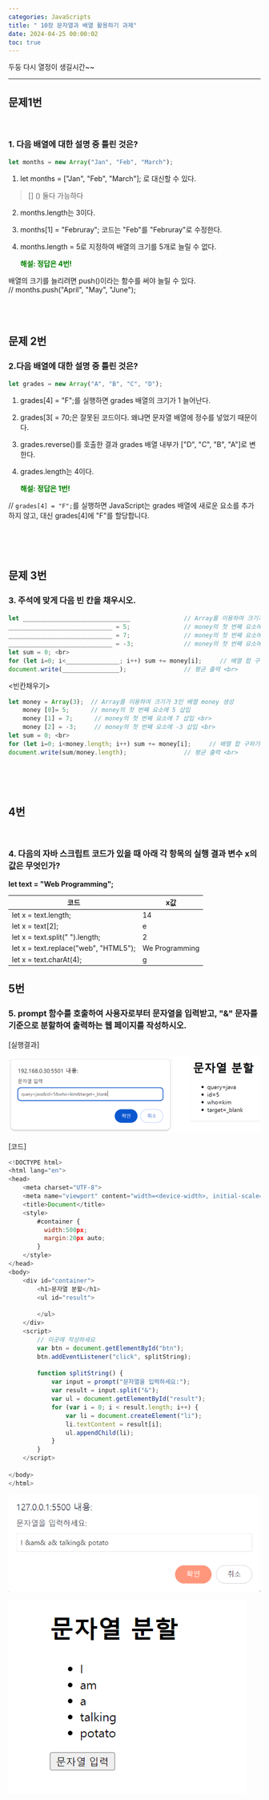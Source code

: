 ```yaml
---
categories: JavaScripts
title: " 10장 문자열과 배열 활용하기 과제"
date: 2024-04-25 00:00:02
toc: true
---
```


두둥 다시 열정이 생길시간~~

---

## 문제1번
<br>

###  1. 다음 배열에 대한 설명 중 틀린 것은?

```js
let months = new Array("Jan", "Feb", "March");
```

1) let months = ["Jan", "Feb", "March"]; 로 대신할 수 있다. <br>
> [] () 둘다 가능하다

2) months.length는 3이다.

3) months[1] = "Februray"; 코드는 "Feb"를 "Februray"로 수정한다.

4) months.length = 5로 지정하여 배열의 크기를 5개로 늘릴 수 없다.

    <span style="color:green"> **해설: 정답은 4번!** </span>

배열의 크기를 늘리려면 push()이라는 함수를 써야 늘릴 수 있다. <br>
 // months.push("April", "May", "June");

<br>
<br>

## 문제 2번

### 2.다음 배열에 대한 설명 중 틀린 것은?
```js
let grades = new Array("A", "B", "C", "D");
```

1) grades[4] = "F";를 실행하면 grades 배열의 크기가 1 늘어난다. <br>

2) grades[3[ = 70;은 잘못된 코드이다. 왜냐면 문자열 배열에 정수를 넣었기 때문이다. <br>

3) grades.reverse()를 호출한 결과 grades 배열 내부가 ["D", "C", "B", "A"]로 변한다. <br>

4) grades.length는 4이다.<br>

    <span style="color:green"> **해설: 정답은 1번!** </span>


 // `grades[4] = "F";`를 실행하면 JavaScript는 grades 배열에 새로운 요소를 추가하지 않고, 대신 grades[4]에 "F"를 할당합니다.


<br>
<br>
<br>


## 문제 3번

### 3. 주석에 맞게 다음 빈 칸을 채우시오.
```js
let ______________________________               // Array를 이용하여 크기가 3인 배열 money 생성 <br>
_____________________________ = 5;               // money의 첫 번째 요소에 5 삽입 <br>
_____________________________ = 7;               // money의 첫 번째 요소에 7 삽입 <br>
_____________________________ = -3;              // money의 첫 번째 요소에 -3 삽입 <br>
let sum = 0; <br>
for (let i=0; i<_______________; i++) sum += money[i];     // 배열 합 구하기<br>
document.write(________________);                // 평균 출력 <br>
```
<빈칸채우기>
```js
let money = Array(3);  // Array를 이용하여 크기가 3인 배열 money 생성 
    money [0]= 5;      // money의 첫 번째 요소에 5 삽입 
    money [1] = 7;      // money의 첫 번째 요소에 7 삽입 <br>
    money [2] = -3;     // money의 첫 번째 요소에 -3 삽입 <br>
let sum = 0; <br>
for (let i=0; i<money.length; i++) sum += money[i];     // 배열 합 구하기<br>
document.write(sum/money.length);                // 평균 출력 <br>
```
<br>
<br>
<br>

## 4번
<br>

### 4. 다음의 자바 스크립트 코드가 있을 때 아래 각 항목의 실행 결과 변수 x의 값은 무엇인가?

**let text = "Web Programming";**

| 코드 | x값 |
| ---------- | ---------- |
|let x  = text.length;       | 14 |
|let x = text[2];          | e |
| let x = text.split(" ").length;  | 2 |  
|let x = text.replace("web", "HTML5");  | We Programming |
|let x = text.charAt(4);   | g |

## 5번

### 5. prompt 함수를 호출하여 사용자로부터 문자열을 입력받고, "&" 문자를 기준으로 분할하여 출력하는 웹 페이지를 작성하시오.

[실행결과]

![test1](https://github.com/leejieun9/leejieun9.github.io/blob/master/docs/assets/images/10-2.PNG?raw=true)


[코드]
```js
<!DOCTYPE html>
<html lang="en">
<head>
    <meta charset="UTF-8">
    <meta name="viewport" content="width=<device-width>, initial-scale=1.0">
    <title>Document</title>
    <style>
        #container {
          width:500px;
          margin:20px auto;
        }
    </style>
</head>
<body>
    <div id="container">
        <h1>문자열 분할</h1>
        <ul id="result">

        </ul>
    </div>
    <script>
        // 이곳에 작성하세요
        var btn = document.getElementById("btn");
        btn.addEventListener("click", splitString);

        function splitString() {
            var input = prompt("문자열을 입력하세요:");
            var result = input.split("&");
            var ul = document.getElementById("result");
            for (var i = 0; i < result.length; i++) {
                var li = document.createElement("li");
                li.textContent = result[i];
                ul.appendChild(li);
            }
        }
    </script>
    
</body>
</html>
```
![test1](https://github.com/leejieun9/leejieun9.github.io/blob/master/docs/assets/images/10-3.PNG?raw=true)

![test1](https://github.com/leejieun9/leejieun9.github.io/blob/master/docs/assets/images/10-4.PNG?raw=true)
